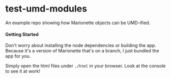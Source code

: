 test-umd-modules
================

An example repo showing how Marionette objects can be UMD-ified.

#### Getting Started

Don't worry about installing the node dependencies or building the app. Because it's
a version of Marionette that's on a branch, I just bundled the app for you.

Simply open the html files under `./html` in your browser. Look at the console to see it
at work!
